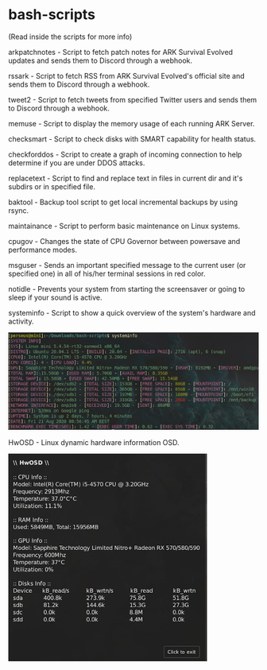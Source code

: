 # bash-scripts

(Read inside the scripts for more info)

arkpatchnotes - Script to fetch patch notes for ARK Survival Evolved updates and sends them to Discord through a webhook.

rssark - Script to fetch RSS from ARK Survival Evolved's official site and sends them to Discord through a webhook.

tweet2 - Script to fetch tweets from specified Twitter users and sends them to Discord through a webhook.

memuse - Script to display the memory usage of each running ARK Server.

checksmart - Script to check disks with SMART capability for health status.

checkforddos - Script to create a graph of incoming connection to help determine if you are under DDOS attacks.

replacetext - Script to find and replace text in files in current dir and it's subdirs or in specified file.

baktool - Backup tool script to get local incremental backups by using rsync.

maintainance - Script to perform basic maintenance on Linux systems.

cpugov - Changes the state of CPU Governor between powersave and performance modes.

msguser - Sends an important specified message to the current user (or specified one) in all of his/her terminal sessions in red color.

notidle - Prevents your system from starting the screensaver or going to sleep if your sound is active.

systeminfo - Script to show a quick overview of the system's hardware and activity.

![systeminfo Screenshot](https://github.com/PerseusArkouda/bash-scripts/blob/master/systeminfo-Screenshot.jpg?raw=true)

HwOSD - Linux dynamic hardware information OSD.

![HwOSD Screenshot](https://github.com/PerseusArkouda/bash-scripts/blob/master/HwOSD-Screenshot.jpg?raw=true)
